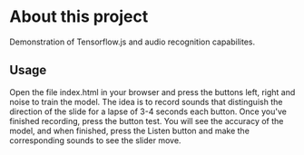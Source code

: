 # About this project

Demonstration of Tensorflow.js and audio recognition capabilites.

## Usage

Open the file index.html in your browser and press the buttons left, right and noise to train the model. The idea is to record sounds that distinguish the direction of the slide for a lapse of 3-4 seconds each button. Once you've finished recording, press the button test. You will see the accuracy of the model, and when finished, press the Listen button and make the corresponding sounds to see the slider move.